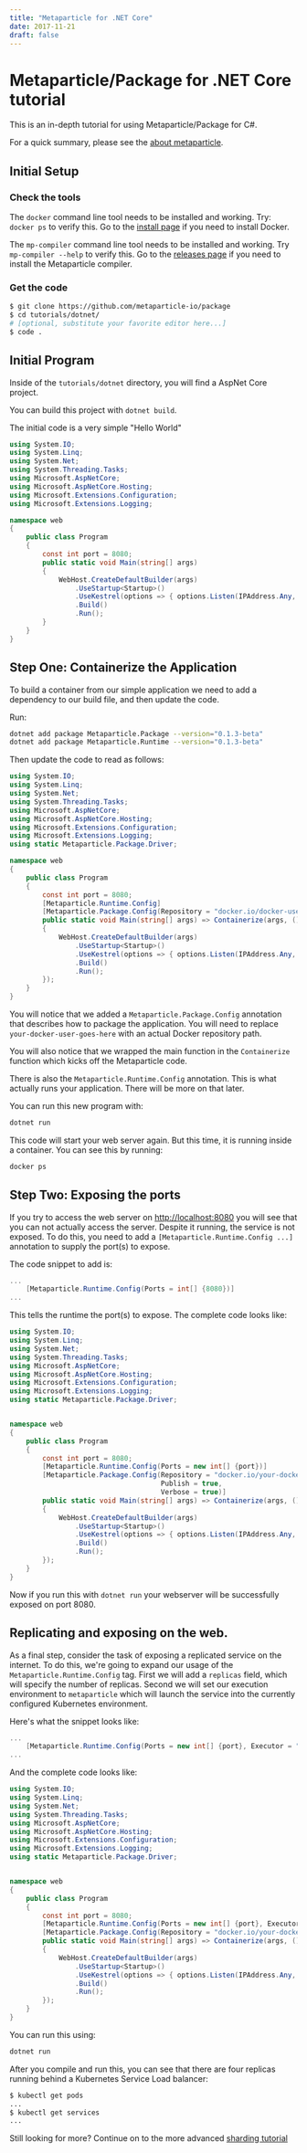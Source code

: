 ```yaml
---
title: "Metaparticle for .NET Core"
date: 2017-11-21
draft: false
---
```


# Metaparticle/Package for .NET Core tutorial
This is an in-depth tutorial for using Metaparticle/Package for  C#.

For a quick summary, please see the [about metaparticle](/about/).

## Initial Setup

### Check the tools
The `docker` command line tool needs to be installed and working. Try:
`docker ps` to verify this.  Go to the [install page](https://get.docker.io) if you need
to install Docker.

The `mp-compiler` command line tool needs to be installed and working.
Try `mp-compiler --help` to verify this. Go to the [releases page](https://github.com/metaparticle-io/metaparticle-ast/releases) if you need to install
the Metaparticle compiler.

### Get the code
```sh
$ git clone https://github.com/metaparticle-io/package
$ cd tutorials/dotnet/
# [optional, substitute your favorite editor here...]
$ code .
```

## Initial Program
Inside of the `tutorials/dotnet` directory, you will find a AspNet Core project.

You can build this project with `dotnet build`.

The initial code is a very simple "Hello World"

```cs
using System.IO;
using System.Linq;
using System.Net;
using System.Threading.Tasks;
using Microsoft.AspNetCore;
using Microsoft.AspNetCore.Hosting;
using Microsoft.Extensions.Configuration;
using Microsoft.Extensions.Logging;

namespace web
{
    public class Program
    {
        const int port = 8080;
        public static void Main(string[] args)
       	{
            WebHost.CreateDefaultBuilder(args)
                .UseStartup<Startup>()
                .UseKestrel(options => { options.Listen(IPAddress.Any, port); })
                .Build()
                .Run();
    	}
    }
}
```

## Step One: Containerize the Application
To build a container from our simple application we need to add a dependency to our
build file, and then update the code.

Run:
```sh
dotnet add package Metaparticle.Package --version="0.1.3-beta"
dotnet add package Metaparticle.Runtime --version="0.1.3-beta"
```

Then update the code to read as follows:

```cs
using System.IO;
using System.Linq;
using System.Net;
using System.Threading.Tasks;
using Microsoft.AspNetCore;
using Microsoft.AspNetCore.Hosting;
using Microsoft.Extensions.Configuration;
using Microsoft.Extensions.Logging;
using static Metaparticle.Package.Driver;

namespace web
{
    public class Program
    {
        const int port = 8080;
        [Metaparticle.Runtime.Config]
        [Metaparticle.Package.Config(Repository = "docker.io/docker-user-goes-here/simple-web", Publish = false)]
        public static void Main(string[] args) => Containerize(args, () =>
       	{
            WebHost.CreateDefaultBuilder(args)
                .UseStartup<Startup>()
				.UseKestrel(options => { options.Listen(IPAddress.Any, port); })
                .Build()
                .Run();
    	});
    }
}
```

You will notice that we added a `Metaparticle.Package.Config` annotation that describes how
to package the application. You will need to replace `your-docker-user-goes-here`
with an actual Docker repository path.

You will also notice that we wrapped the main function in the `Containerize`
function which kicks off the Metaparticle code.

There is also the `Metaparticle.Runtime.Config` annotation. This is what actually runs
your application. There will be more on that later.

You can run this new program with:

```sh
dotnet run
```

This code will start your web server again. But this time, it is running
inside a container. You can see this by running:

```sh
docker ps
```

## Step Two: Exposing the ports
If you try to access the web server on [http://localhost:8080](http://localhost:8080) you
will see that you can not actually access the server. Despite it running, the service
is not exposed. To do this, you need to add a `[Metaparticle.Runtime.Config ...]` annotation to supply the
port(s) to expose.

The code snippet to add is:

```cs
...
    [Metaparticle.Runtime.Config(Ports = int[] {8080})]
...
```

This tells the runtime the port(s) to expose. The complete code looks like:

```cs
using System.IO;
using System.Linq;
using System.Net;
using System.Threading.Tasks;
using Microsoft.AspNetCore;
using Microsoft.AspNetCore.Hosting;
using Microsoft.Extensions.Configuration;
using Microsoft.Extensions.Logging;
using static Metaparticle.Package.Driver;


namespace web
{
    public class Program
    {
        const int port = 8080;
        [Metaparticle.Runtime.Config(Ports = new int[] {port})]
        [Metaparticle.Package.Config(Repository = "docker.io/your-docker-user-name-here/simple-web",
                                     Publish = true,
                                     Verbose = true)]
        public static void Main(string[] args) => Containerize(args, () =>
       	{
            WebHost.CreateDefaultBuilder(args)
                .UseStartup<Startup>()
				.UseKestrel(options => { options.Listen(IPAddress.Any, port); })
                .Build()
                .Run();
    	});
    }
}
```

Now if you run this with `dotnet run` your webserver will be successfully exposed on port 8080.

## Replicating and exposing on the web.
As a final step, consider the task of exposing a replicated service on the internet.
To do this, we're going to expand our usage of the `Metaparticle.Runtime.Config` tag. First we will
add a `replicas` field, which will specify the number of replicas. Second we will
set our execution environment to `metaparticle` which will launch the service
into the currently configured Kubernetes environment.

Here's what the snippet looks like:

```cs
...
    [Metaparticle.Runtime.Config(Ports = new int[] {port}, Executor = "metaparticle", Replicas = 4)]
...
```

And the complete code looks like:
```cs
using System.IO;
using System.Linq;
using System.Net;
using System.Threading.Tasks;
using Microsoft.AspNetCore;
using Microsoft.AspNetCore.Hosting;
using Microsoft.Extensions.Configuration;
using Microsoft.Extensions.Logging;
using static Metaparticle.Package.Driver;


namespace web
{
    public class Program
    {
        const int port = 8080;
        [Metaparticle.Runtime.Config(Ports = new int[] {port}, Executor = "metaparticle", Replicas = 4)]
        [Metaparticle.Package.Config(Repository = "docker.io/your-docker-user-name-here/simple-web", Publish = true, Verbose = true)]
        public static void Main(string[] args) => Containerize(args, () =>
       	{
            WebHost.CreateDefaultBuilder(args)
                .UseStartup<Startup>()
				.UseKestrel(options => { options.Listen(IPAddress.Any, port); })
                .Build()
                .Run();
    	});
    }
}
```

You can run this using:
```sh
dotnet run
```

After you compile and run this, you can see that there are four replicas running behind a
Kubernetes Service Load balancer:

```sh
$ kubectl get pods
...
$ kubectl get services
...
```

Still looking for more? Continue on to the more advanced [sharding tutorial](/tutorials/dotnet-sharding/)
